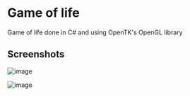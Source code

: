 # Game of life
Game of life done in C# and using OpenTK's OpenGL library

## Screenshots

![image](https://user-images.githubusercontent.com/5556467/140659683-a9a41947-c681-47b6-b41c-c237c9ef2af2.png)

![image](https://user-images.githubusercontent.com/5556467/140659670-2e76df54-9656-4770-96e1-8edbe0ad8871.png)



